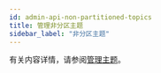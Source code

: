 ```yaml
---
id: admin-api-non-partitioned-topics
title: 管理非分区主题
sidebar_label: "非分区主题"
---
```


有关内容详情，请参阅[管理主题](admin-api-topics.md)。